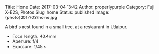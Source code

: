 Title: Home
Date: 2017-03-04 13:42
Author: properlypurple
Category: Fuji X-E2S, Photos
Slug: home
Status: published
Image: {photo}2017/03/home.jpg

A bird's nest found in a small tree, at a restaurant in Udaipur.

-   Focal length: 48.4mm
-   Aperture: f/4
-   Exposure: 1/45 s
